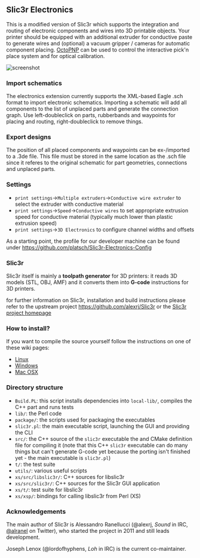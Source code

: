 ## Slic3r Electronics
This is a modified version of Slic3r which supports the integration and routing of electronic components and wires into 3D printable objects.
Your printer should be equipped with an additional extruder for conductive paste to generate wires and (optional) a vacuum gripper / cameras for automatic component placing.
[OctoPNP](https://github.com/platsch/OctoPNP) can be used to control the interactive pick'n place system and for optical calibration.

![screenshot](https://user-images.githubusercontent.com/4190756/35223926-8462bb96-ff83-11e7-9bd3-3b3dbc94f3ef.png)

### Import schematics
The electronics extension currently supports the XML-based Eagle .sch format to import electronic schematics. Importing a schematic will add all components to the list of unplaced parts and generate the connection graph.
Use left-doubleclick on parts, rubberbands and waypoints for placing and routing, right-doubleclick to remove things.

### Export designs
The position of all placed components and waypoints can be ex-/imported to a .3de file. This file must be stored in the same location as the .sch file since it referes to the original schematic for part geometries, connections and unplaced parts.

### Settings
* `print settings`->`Multiple extruders`->`Conductive wire extruder` to select the extruder with conductive material
* `print settings`->`Speed`->`Conductive wires` to set appropriate extrusion speed for conductive material (typically much lower than plastic extrusion speed)
* `print settings`->`3D Electronics` to configure channel widths and offsets

As a starting point, the profile for our developer machine can be found under https://github.com/platsch/Slic3r-Electronics-Config

### Slic3r
Slic3r itself is mainly a **toolpath generator** for 3D printers: it reads 3D models (STL, OBJ, AMF) and it converts them into **G-code** instructions for 3D printers.

for further information on Slic3r, installation and build instructions please refer to the upstream project https://github.com/alexrj/Slic3r or the [Slic3r project homepage](http://slic3r.org/)

### How to install?

If you want to compile the source yourself follow the instructions on one of these wiki pages: 
* [Linux](https://github.com/alexrj/Slic3r/wiki/Running-Slic3r-from-git-on-GNU-Linux)
* [Windows](https://github.com/alexrj/Slic3r/wiki/Running-Slic3r-from-git-on-Windows)
* [Mac OSX](https://github.com/alexrj/Slic3r/wiki/Running-Slic3r-from-git-on-OS-X)

### Directory structure

* `Build.PL`: this script installs dependencies into `local-lib/`, compiles the C++ part and runs tests
* `lib/`: the Perl code
* `package/`: the scripts used for packaging the executables
* `slic3r.pl`: the main executable script, launching the GUI and providing the CLI
* `src/`: the C++ source of the `slic3r` executable the and CMake definition file for compiling it (note that this C++ `slic3r` executable can do many things but can't generate G-code yet because the porting isn't finished yet - the main executable is `slic3r.pl`)
* `t/`: the test suite
* `utils/`: various useful scripts
* `xs/src/libslic3r/`: C++ sources for libslic3r
* `xs/src/slic3r/`: C++ sources for the Slic3r GUI application
* `xs/t/`: test suite for libslic3r
* `xs/xsp/`: bindings for calling libslic3r from Perl (XS)

### Acknowledgements

The main author of Slic3r is Alessandro Ranellucci (@alexrj, *Sound* in IRC, [@alranel](http://twitter.com/alranel) on Twitter), who started the project in 2011 and still leads development.

Joseph Lenox (@lordofhyphens, *Loh* in IRC) is the current co-maintainer.
